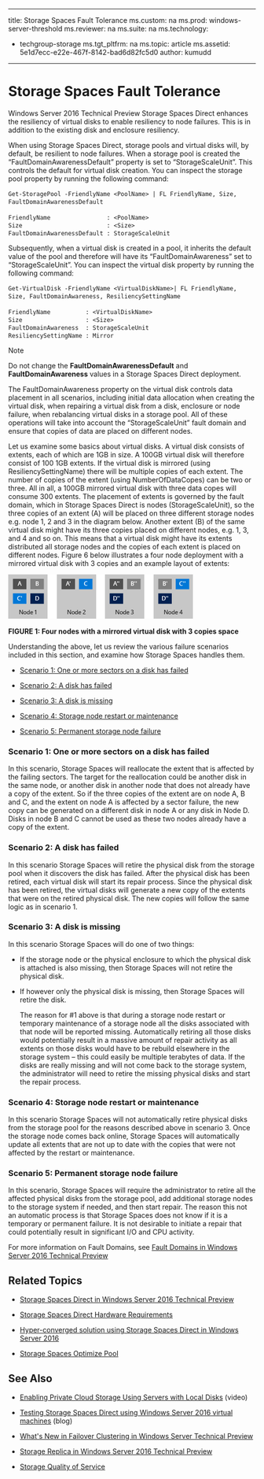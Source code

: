
---
title: Storage Spaces Fault Tolerance
ms.custom: na
ms.prod: windows-server-threshold
ms.reviewer: na
ms.suite: na
ms.technology:
  - techgroup-storage
ms.tgt_pltfrm: na
ms.topic: article
ms.assetid: 5e1d7ecc-e22e-467f-8142-bad6d82fc5d0
author: kumudd
---
# Storage Spaces Fault Tolerance

Windows Server 2016 Technical Preview Storage Spaces Direct enhances the resiliency of virtual disks to enable resiliency to node failures. This is in addition to the existing disk and enclosure resiliency.  

When using Storage Spaces Direct, storage pools and virtual disks will, by default, be resilient to node failures. When a storage pool is created the “FaultDomainAwarenessDefault” property is set to “StorageScaleUnit”. This controls the default for virtual disk creation. You can inspect the storage pool property by running the following command:  

```  
Get-StoragePool -FriendlyName <PoolName> | FL FriendlyName, Size, FaultDomainAwarenessDefault  

FriendlyName                : <PoolName>  
Size                        : <Size>  
FaultDomainAwarenessDefault : StorageScaleUnit  
```  

Subsequently, when a virtual disk is created in a pool, it inherits the default value of the pool and therefore will have its “FaultDomainAwareness” set to “StorageScaleUnit”. You can inspect the virtual disk property by running the following command:  

```  
Get-VirtualDisk -FriendlyName <VirtualDiskName>| FL FriendlyName, Size, FaultDomainAwareness, ResiliencySettingName  

FriendlyName          : <VirtualDiskName>  
Size                  : <Size>  
FaultDomainAwareness  : StorageScaleUnit  
ResiliencySettingName : Mirror  
```  

> [!NOTE]  
> Do not change the **FaultDomainAwarenessDefault** and **FaultDomainAwareness** values in a Storage Spaces Direct deployment.  

The FaultDomainAwareness property on the virtual disk controls data placement in all scenarios, including initial data allocation when creating the virtual disk,  when repairing a virtual disk from a disk, enclosure or node failure, when rebalancing virtual disks in a storage pool. All of these operations will take into account the “StorageScaleUnit” fault domain and ensure that copies of data are placed on different nodes.  

Let us examine some basics about virtual disks. A virtual disk consists of extents, each of which are 1GB in size. A 100GB virtual disk will therefore consist of 100 1GB extents. If the virtual disk is mirrored \(using ResiliencySettingName\) there will be multiple copies of each  extent. The number of copies of the extent \(using NumberOfDataCopes\) can be two or three. All in all, a 100GB mirrored virtual disk with three data copes will consume 300 extents. The placement of extents is governed by the fault domain, which in Storage Spaces Direct is nodes \(StorageScaleUnit\), so the three copies of an extent \(A\) will be placed on three different storage nodes e.g. node 1, 2 and 3 in the diagram below. Another extent \(B\) of the same virtual disk might have its three copies placed on different nodes, e.g. 1, 3, and 4 and so on. This means that a virtual disk might have its extents distributed all storage nodes and the copies of each extent is placed on different nodes. Figure 6 below illustrates a four node deployment with a mirrored virtual disk with 3 copies and an example layout of extents:  

![](media/Storage-Spaces-Fault-Tolerance/StorageSpacesFaultTolerance.png)  

**FIGURE 1: Four nodes with a mirrored virtual disk with 3 copies space**  

Understanding the above, let us review the various failure scenarios  included in this section, and examine how Storage Spaces handles them.  

-   [Scenario 1: One or more sectors on a disk has failed](#BKMK_FaultTolerance_Scenario1)  

-   [Scenario 2: A disk has failed](#BKMK_FaultTolerance_Scenario2)  

-   [Scenario 3: A disk is missing](#BKMK_FaultTolerance_Scenario3)  

-   [Scenario 4: Storage node restart or maintenance](#BKMK_FaultTolerance_Scenario4)  

-   [Scenario 5: Permanent storage node failure](#BKMK_FaultTolerance_Scenario5)  

### <a name="BKMK_FaultTolerance_Scenario1"></a>Scenario 1: One or more sectors on a disk has failed  
In this scenario, Storage Spaces will reallocate the extent that is affected by the failing sectors. The target for the reallocation could be another disk in the same node, or another disk in another node that does not already have a copy of the extent. So if the three copies of the extent are on node A, B and C, and the extent on node A is affected by a sector failure, the new copy can be generated on a different disk in node A or any disk in Node D. Disks in node B and C cannot be used as these two nodes already have a copy of the extent.  

### <a name="BKMK_FaultTolerance_Scenario2"></a>Scenario 2: A disk has failed  
In this scenario Storage Spaces will retire the physical disk from the storage pool when it discovers the disk has failed. After the physical disk has been retired, each virtual disk will start its repair process. Since the physical disk has been retired, the virtual disks will generate a new copy of the extents that were on the retired physical disk. The new copies will follow the same logic as in scenario 1.  

### <a name="BKMK_FaultTolerance_Scenario3"></a>Scenario 3: A disk is missing  
In this scenario Storage Spaces will do one of two things:  

-   If the storage node or the physical enclosure to which the physical disk is attached is also missing, then Storage Spaces will not retire the physical disk.  

-   If however only the physical disk is missing, then Storage Spaces will retire the disk.  

    The reason for \#1 above is that during a storage node restart or temporary maintenance of a storage node all the disks associated with that node will be reported missing. Automatically retiring all those disks would potentially result in a massive amount of repair activity as all extents on those disks would have to be rebuild elsewhere in the storage system – this could easily be multiple terabytes of data. If the disks are really missing and will not come back to the storage system, the administrator will need to retire the missing physical disks and start the repair process.  

### <a name="BKMK_FaultTolerance_Scenario4"></a>Scenario 4: Storage node restart or maintenance  
In this scenario Storage Spaces will not automatically retire physical disks from the storage pool for the reasons described above in scenario 3. Once the storage node comes back online, Storage Spaces will automatically update all extents that are not up to date with the copies that were not affected by the restart or maintenance.  

### <a name="BKMK_FaultTolerance_Scenario5"></a>Scenario 5: Permanent storage node failure  
In this scenario, Storage Spaces will require the administrator to retire all the affected physical disks from the storage pool, add additional storage nodes to the storage system if needed, and then start repair. The reason this not an automatic process is that Storage Spaces does not know if it is a temporary or permanent failure. It is not desirable to initiate a repair that could potentially result in significant I\/O and CPU activity.  

For more information on Fault Domains, see [Fault Domains in Windows Server 2016 Technical Preview](../storage-spaces/Fault-Domains-in-Windows-Server-2016-Technical-Preview.md)  

## Related Topics  

-   [Storage Spaces Direct in Windows Server 2016 Technical Preview](../storage-spaces/Storage-Spaces-Direct-in-Windows-Server-2016-Technical-Preview.md)  

-   [Storage Spaces Direct Hardware Requirements](../storage-spaces/Storage-Spaces-Direct-Hardware-Requirements.md)  

-   [Hyper-converged solution using Storage Spaces Direct in Windows Server 2016](../software-defined-storage/Hyper-converged-solution-using-Storage-Spaces-Direct-in-Windows-Server-2016.md)  

-   [Storage Spaces Optimize Pool](../storage-spaces/Storage-Spaces-Optimize-Pool.md)  

## See Also  

-   [Enabling Private Cloud Storage Using Servers with Local Disks](http://channel9.msdn.com/Events/Ignite/2015/BRK3474) \(video\)  

-   [Testing Storage Spaces Direct using Windows Server 2016 virtual machines](http://blogs.msdn.com/b/clustering/archive/2015/05/27/10617612.aspx) \(blog\)  

-   [What's New in Failover Clustering in Windows Server Technical Preview](What-s-New-in-Failover-Clustering-in-Windows-Server-Technical-Preview.md)  

-   [Storage Replica in Windows Server 2016 Technical Preview](../storage-replica/Storage-Replica-in-Windows-Server-2016-Technical-Preview.md)  

-   [Storage Quality of Service](../software-defined-storage/Storage-Quality-of-Service.md)  
